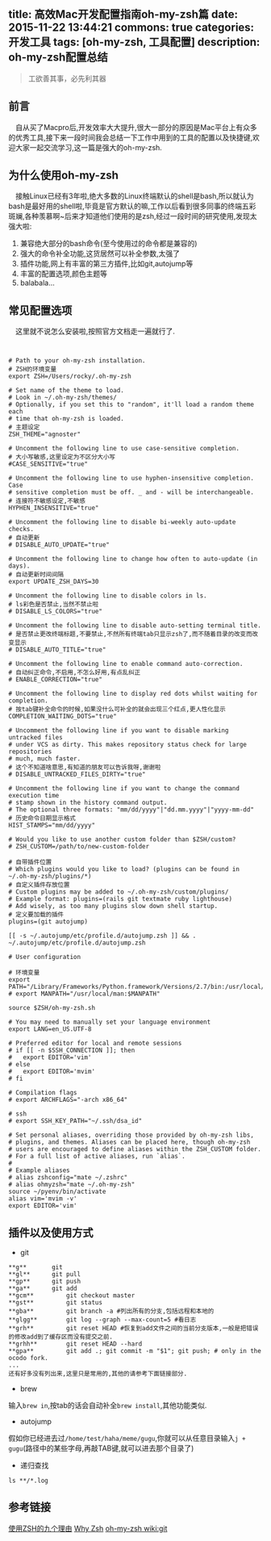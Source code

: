 title: 高效Mac开发配置指南oh-my-zsh篇
date: 2015-11-22 13:44:21
commons: true
categories: 开发工具
tags: [oh-my-zsh, 工具配置]
description: oh-my-zsh配置总结
---

> 工欲善其事，必先利其器

## 前言

&emsp;自从买了Macpro后,开发效率大大提升,很大一部分的原因是Mac平台上有众多的优秀工具,接下来一段时间我会总结一下工作中用到的工具的配置以及快捷键,欢迎大家一起交流学习,这一篇是强大的oh-my-zsh.

## 为什么使用oh-my-zsh

&emsp;接触Linux已经有3年啦,绝大多数的Linux终端默认的shell是bash,所以就认为bash是最好用的shell啦,毕竟是官方默认的嘛,工作以后看到很多同事的终端五彩斑斓,各种羡慕啊~后来才知道他们使用的是zsh,经过一段时间的研究使用,发现太强大啦:

1. 兼容绝大部分的bash命令(至今使用过的命令都是兼容的)
2. 强大的命令补全功能,这货居然可以补全参数,太强了
3. 插件功能,网上有丰富的第三方插件,比如git,autojump等
4. 丰富的配置选项,颜色主题等
5. balabala...

## 常见配置选项

&emsp;这里就不说怎么安装啦,按照官方文档走一遍就行了.

```


# Path to your oh-my-zsh installation.
# ZSH的环境变量
export ZSH=/Users/rocky/.oh-my-zsh

# Set name of the theme to load.
# Look in ~/.oh-my-zsh/themes/
# Optionally, if you set this to "random", it'll load a random theme each
# time that oh-my-zsh is loaded.
# 主题设定
ZSH_THEME="agnoster"

# Uncomment the following line to use case-sensitive completion.
# 大小写敏感,这里设定为不区分大小写
#CASE_SENSITIVE="true"

# Uncomment the following line to use hyphen-insensitive completion. Case
# sensitive completion must be off. _ and - will be interchangeable.
# 连接符不敏感设定,不敏感
HYPHEN_INSENSITIVE="true"

# Uncomment the following line to disable bi-weekly auto-update checks.
# 自动更新
# DISABLE_AUTO_UPDATE="true"

# Uncomment the following line to change how often to auto-update (in days).
# 自动更新时间间隔
export UPDATE_ZSH_DAYS=30

# Uncomment the following line to disable colors in ls.
# ls彩色是否禁止,当然不禁止啦
# DISABLE_LS_COLORS="true"

# Uncomment the following line to disable auto-setting terminal title.
# 是否禁止更改终端标题,不要禁止,不然所有终端tab只显示zsh了,而不随着目录的改变而改变显示
# DISABLE_AUTO_TITLE="true"

# Uncomment the following line to enable command auto-correction.
# 自动纠正命令,不启用,不怎么好用,有点乱纠正
# ENABLE_CORRECTION="true"

# Uncomment the following line to display red dots whilst waiting for completion.
# 按tab键补全命令的时候,如果没什么可补全的就会出现三个红点,更人性化显示
COMPLETION_WAITING_DOTS="true"

# Uncomment the following line if you want to disable marking untracked files
# under VCS as dirty. This makes repository status check for large repositories
# much, much faster.
# 这个不知道啥意思,有知道的朋友可以告诉我呀,谢谢啦
# DISABLE_UNTRACKED_FILES_DIRTY="true"

# Uncomment the following line if you want to change the command execution time
# stamp shown in the history command output.
# The optional three formats: "mm/dd/yyyy"|"dd.mm.yyyy"|"yyyy-mm-dd"
# 历史命令日期显示格式
HIST_STAMPS="mm/dd/yyyy"

# Would you like to use another custom folder than $ZSH/custom?
# ZSH_CUSTOM=/path/to/new-custom-folder

# 自带插件位置
# Which plugins would you like to load? (plugins can be found in ~/.oh-my-zsh/plugins/*)
# 自定义插件存放位置
# Custom plugins may be added to ~/.oh-my-zsh/custom/plugins/
# Example format: plugins=(rails git textmate ruby lighthouse)
# Add wisely, as too many plugins slow down shell startup.
# 定义要加载的插件
plugins=(git autojump)

[[ -s ~/.autojump/etc/profile.d/autojump.zsh ]] && . ~/.autojump/etc/profile.d/autojump.zsh

# User configuration

# 环境变量
export PATH="/Library/Frameworks/Python.framework/Versions/2.7/bin:/usr/local/bin:/usr/bin:/bin:/usr/sbin:/sbin"
# export MANPATH="/usr/local/man:$MANPATH"

source $ZSH/oh-my-zsh.sh

# You may need to manually set your language environment
export LANG=en_US.UTF-8

# Preferred editor for local and remote sessions
# if [[ -n $SSH_CONNECTION ]]; then
#   export EDITOR='vim'
# else
#   export EDITOR='mvim'
# fi

# Compilation flags
# export ARCHFLAGS="-arch x86_64"

# ssh
# export SSH_KEY_PATH="~/.ssh/dsa_id"

# Set personal aliases, overriding those provided by oh-my-zsh libs,
# plugins, and themes. Aliases can be placed here, though oh-my-zsh
# users are encouraged to define aliases within the ZSH_CUSTOM folder.
# For a full list of active aliases, run `alias`.
#
# Example aliases
# alias zshconfig="mate ~/.zshrc"
# alias ohmyzsh="mate ~/.oh-my-zsh"
source ~/pyenv/bin/activate
alias vim='mvim -v'
export EDITOR='vim'
```

## 插件以及使用方式

*  git

```
**g** 		git
**gl** 		git pull
**gp** 		git push
**ga** 		git add
**gcm** 		git checkout master
**gst** 		git status
**gba** 		git branch -a #列出所有的分支,包括远程和本地的
**glgg** 		git log --graph --max-count=5 #看日志
**grh** 		git reset HEAD #恢复到add文件之间的当前分支版本,一般是把错误的修改add到了缓存区而没有提交之前.
**grhh** 		git reset HEAD --hard 
**gpa** 		git add .; git commit -m "$1"; git push; # only in the ocodo fork.
...
还有好多没有列出来,这里只是常用的,其他的请参考下面链接部分.
```

*  brew

输入`brew in`,按tab的话会自动补全`brew install`,其他功能类似.

*  autojump

假如你已经进去过`/home/test/haha/meme/gugu`,你就可以从任意目录输入`j + gugu`(路径中的某些字母,再敲TAB键,就可以进去那个目录了) 

*  递归查找

`ls **/*.log`


## 参考链接

[使用ZSH的九个理由](http://blog.jobbole.com/28829/)
[Why Zsh](https://www-s.acm.illinois.edu/workshops/zsh/why.html)
[oh-my-zsh wiki:git](https://github.com/robbyrussell/oh-my-zsh/wiki/Plugin:git)

